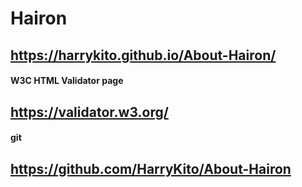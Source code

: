 # Hairon

## https://harrykito.github.io/About-Hairon/
<!-- ## https://harrykito.github.io/Haiiron_WebPage/-->

#### W3C HTML Validator page
## https://validator.w3.org/

#### git
## https://github.com/HarryKito/About-Hairon
